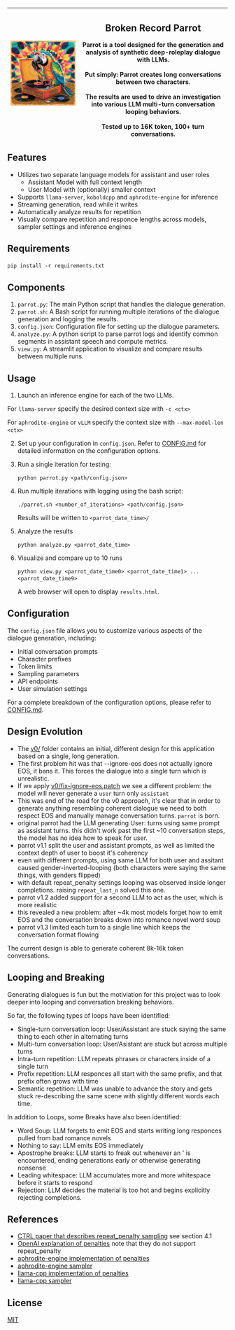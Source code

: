 | ![Broken Record Parrot](img/broken_record_parrot.png "A parrot sitting on a turntable, chewing on a record") | <h2>Broken Record Parrot</h2>Parrot is a tool designed for the generation and analysis of synthetic deep-roleplay dialogue with LLMs.<br><br>Put simply: Parrot creates long conversations between two characters.<br><br>The results are used to drive an investigation into various LLM multi-turn conversation looping behaviors.<br><br>Tested up to 16K token, 100+ turn conversations. |
| --- | --- |

## Features

- Utilizes two separate language models for assistant and user roles
  - Assistant Model with full context length
  - User Model with (optionally) smaller context
- Supports `llama-server`, `koboldcpp` and `aphrodite-engine` for inference
- Streaming generation, read while it writes
- Automatically analyze results for repetition
- Visually compare repetition and responce lengths across models, sampler settings and inference engines

## Requirements

`pip install -r requirements.txt`

## Components

1. `parrot.py`: The main Python script that handles the dialogue generation.
2. `parrot.sh`: A Bash script for running multiple iterations of the dialogue generation and logging the results.
3. `config.json`: Configuration file for setting up the dialogue parameters.
4. `analyze.py`: A python script to parse parrot logs and identify common segments in assistant speech and compute metrics.
5. `view.py`: A streamlit application to visualize and compare results between multiple runs.

## Usage

1. Launch an inference engine for each of the two LLMs.

For `llama-server` specify the desired context size with `-c <ctx>`

For `aphrodite-engine` or `vLLM` specify the context size with `--max-model-len <ctx>`

2. Set up your configuration in `config.json`. Refer to [CONFIG.md](CONFIG.md) for detailed information on the configuration options.

3. Run a single iteration for testing:
   ```
   python parrot.py <path/config.json>
   ```

4. Run multiple iterations with logging using the bash script:
   ```
   ./parrot.sh <number_of_iterations> <path/config.json>
   ```
   Results will be written to `<parrot_date_time>/`

5. Analyze the results
   ```
   python analyze.py <parrot_date_time>
   ```

6. Visualize and compare up to 10 runs
   ```
   python view.py <parrot_date_time0> <parrot_date_time1> ... <parrot_date_time9>
   ```

   A web browser will open to display `results.html`.

## Configuration

The `config.json` file allows you to customize various aspects of the dialogue generation, including:

- Initial conversation prompts
- Character prefixes
- Token limits
- Sampling parameters
- API endpoints
- User simulation settings

For a complete breakdown of the configuration options, please refer to [CONFIG.md](CONFIG.md).

## Design Evolution

- The [v0/](v0/) folder contains an initial, different design for this application based on a single, long generation.
- The first problem hit was that --ignore-eos does not actually ignore EOS, it bans it. This forces the dialogue into a single turn which is unrealistic.
- If we apply [v0/fix-ignore-eos.patch](v0/fix-ignore-eos.patch) we see a different problem: the model will never generate a `user` turn only `assistant`
- This was end of the road for the v0 approach, it's clear that in order to generate anything resembling coherent dialogue we need to both respect EOS and manually manage conversation turns. `parrot` is born.
- original parrot had the LLM generating User: turns using same prompt as assistant turns. this didn't work past the first ~10 conversation steps, the model has no idea how to speak for user.
- parrot v1.1 split the user and assistant prompts, as well as limited the context depth of user to boost it's coherency
- even with different prompts, using same LLM for both user and assitant caused gender-inverted-looping (both characters were saying the same things, with genders flipped)
- with default repeat_penalty settings looping was observed inside longer completions. raising `repeat_last_n` solved this one.
- parrot v1.2 added support for a second LLM to act as the user, which is more realistic
- this revealed a new problem: after ~4k most models forget how to emit EOS and the conversation breaks down into romance novel word soup
- parrot v1.3 limited each turn to a single line which keeps the conversation format flowing

The current design is able to generate coherent 8k-16k token conversations.

## Looping and Breaking

Generating dialogues is fun but the motiviation for this project was to look deeper into looping and conversation breaking behaviors.

So far, the following types of loops have been identified:

- Single-turn conversation loop: User/Assistant are stuck saying the same thing to each other in alternating turns
- Multi-turn conversation loop: User/Asistant are stuck but across multiple turns
- Intra-turn repetition: LLM repeats phrases or characters inside of a single turn
- Prefix repetition: LLM responces all start with the same prefix, and that prefix often grows with time
- Semantic repetition: LLM was unable to advance the story and gets stuck re-describing the same scene with slightly different words each time.

In addition to Loops, some Breaks have also been identified:

- Word Soup: LLM forgets to emit EOS and starts writing long responces pulled from bad romance novels
- Nothing to say: LLM emits EOS immediately
- Apostrophe breaks: LLM starts to freak out whenever an ' is encountered, ending generations early or otherwise generating nonsense
- Leading whitespace: LLM accumulates more and more whitespace before it starts to respond
- Rejection: LLM decides the material is too hot and begins explicitly rejecting completions.

## References

- [CTRL paper that describes repeat_penalty sampling](https://arxiv.org/pdf/1909.05858) see section 4.1
- [OpenAI explanation of penalties](https://platform.openai.com/docs/advanced-usage/parameter-details) note that they do not support repeat_penalty
- [aphrodite-engine implementation of penalties](https://github.com/PygmalionAI/aphrodite-engine/blob/cc6c310e578c63f594bb13d6125e6ed1ba8a208e/aphrodite/modeling/layers/sampler.py#L188)
- [aphrodite-engine sampler](https://github.com/PygmalionAI/aphrodite-engine/blob/cc6c310e578c63f594bb13d6125e6ed1ba8a208e/aphrodite/modeling/layers/sampler.py#L44)
- [llama-cpp implementation of penalties](https://github.com/ggerganov/llama.cpp/blob/45f2c19cc57286eead7b232ce8028273a817aa4d/src/llama.cpp)
- [llama-cpp sampler](https://github.com/ggerganov/llama.cpp/blob/45f2c19cc57286eead7b232ce8028273a817aa4d/common/sampling.cpp#L354)

## License

[MIT](LICENSE.md)
